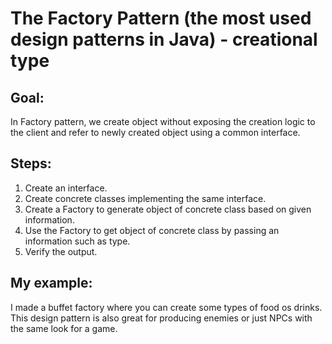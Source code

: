 # The Factory Pattern (the most used design patterns in Java) - creational type

## Goal:
In Factory pattern, we create object without exposing the creation logic to the client and refer to newly created object using a common interface.

## Steps:   
1) Create an interface.
2) Create concrete classes implementing the same interface.
3) Create a Factory to generate object of concrete class based on given information.
4) Use the Factory to get object of concrete class by passing an information such as type.
5) Verify the output.

## My example:
I made a buffet factory where you can create some types of food os drinks. This design pattern is also great for producing enemies or just NPCs with the same look for a game.